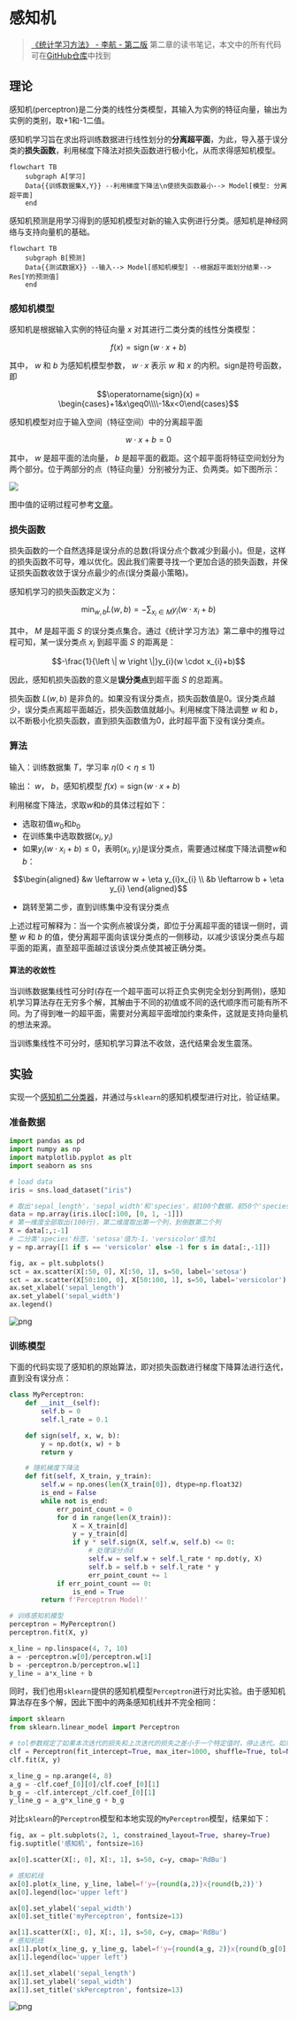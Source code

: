 # 感知机

> [《统计学习方法》 - 李航 - 第二版](https://1drv.ms/b/s!AkcJSyT7tq80f24rxQaaH3HMUWE?e=5vJQNK) 第二章的读书笔记，本文中的所有代码可在[GitHub仓库](https://github.com/LittleBee1024/learning_book/tree/main/docs/booknotes/ml/perceptron/code)中找到

## 理论

感知机(perceptron)是二分类的线性分类模型，其输入为实例的特征向量，输出为实例的类别，取+1和-1二值。

感知机学习旨在求出将训练数据进行线性划分的**分离超平面**，为此，导入基于误分类的**损失函数**，利用梯度下降法对损失函数进行极小化，从而求得感知机模型。

```mermaid
flowchart TB
    subgraph A[学习]
    Data{{训练数据集X,Y}} --利用梯度下降法\n使损失函数最小--> Model[模型: 分离超平面]
    end
```

感知机预测是用学习得到的感知机模型对新的输入实例进行分类。感知机是神经网络与支持向量机的基础。

```mermaid
flowchart TB
    subgraph B[预测]
    Data{{测试数据X}} --输入--> Model[感知机模型] --根据超平面划分结果--> Res[Y的预测值]
    end
```

### 感知机模型

感知机是根据输入实例的特征向量 $x$ 对其进行二类分类的线性分类模型：

$$
f(x)=\operatorname{sign}(w \cdot x+b)
$$

其中， $w$ 和 $b$ 为感知机模型参数， $w \cdot x$ 表示 $w$ 和 $x$ 的内积。sign是符号函数，即

$$\operatorname{sign}(x) = \begin{cases}+1&x\geq0\\\\-1&x<0\end{cases}$$

感知机模型对应于输入空间（特征空间）中的分离超平面

$$w \cdot x+b=0$$

其中， $w$ 是超平面的法向量， $b$ 是超平面的截距。这个超平面将特征空间划分为两个部分。位于两部分的点（特征向量）分别被分为正、负两类。如下图所示：

![](./images/perceptron.png)

图中值的证明过程可参考[文章](https://www.jianshu.com/p/c7eddb3ff248)。

### 损失函数

损失函数的一个自然选择是误分点的总数(将误分点个数减少到最小)。但是，这样的损失函数不可导，难以优化。因此我们需要寻找一个更加合适的损失函数，并保证损失函数收敛于误分点最少的点(误分类最小策略)。

感知机学习的损失函数定义为：

$$\min _{w, b} L(w, b)=-\sum_{x_{i} \in M} y_{i}\left(w \cdot x_{i}+b\right)$$

其中， $M$ 是超平面 $S$ 的误分类点集合。通过《统计学习方法》第二章中的推导过程可知，某一误分类点 $x_{i}$ 到超平面 $S$ 的距离是：

$$-\frac{1}{\left \| w \right \|}y_{i}(w \cdot x_{i}+b)$$

因此，感知机损失函数的意义是**误分类点**到超平面 $S$ 的总距离。

损失函数 $L(w, b)$ 是非负的。如果没有误分类点，损失函数值是0。误分类点越少，误分类点离超平面越近，损失函数值就越小。利用梯度下降法调整 $w$ 和 $b$，以不断极小化损失函数，直到损失函数值为0，此时超平面下没有误分类点。

### 算法

输入：训练数据集 $T$，学习率 $\eta (0 < \eta \leq 1)$

输出： $w$， $b$，感知机模型 $f(x)=\operatorname{sign}(w \cdot x+b)$

利用梯度下降法，求取$w$和$b$的具体过程如下：

* 选取初值$w_{0}$和$b_{0}$
* 在训练集中选取数据$(x_{i},y_{i})$
* 如果$y_{i}(w \cdot x_{i}+b) \leq 0$，表明$(x_{i},y_{i})$是误分类点，需要通过梯度下降法调整$w$和$b$：

$$\begin{aligned}
&w \leftarrow w + \eta y_{i}x_{i}
\\
&b \leftarrow b + \eta y_{i}
\end{aligned}$$

* 跳转至第二步，直到训练集中没有误分类点

上述过程可解释为：当一个实例点被误分类，即位于分离超平面的错误一侧时，调整 $w$ 和 $b$ 的值，使分离超平面向该误分类点的一侧移动，以减少该误分类点与超平面的距离，直至超平面越过该误分类点使其被正确分类。

#### 算法的收敛性

当训练数据集线性可分时(存在一个超平面可以将正负实例完全划分到两侧)，感知机学习算法存在无穷多个解，其解由于不同的初值或不同的迭代顺序而可能有所不同。为了得到唯一的超平面，需要对分离超平面增加约束条件，这就是支持向量机的想法来源。

当训练集线性不可分时，感知机学习算法不收敛，迭代结果会发生震荡。

## 实验

实现一个[感知机二分类器](https://github.com/LittleBee1024/learning_book/tree/main/docs/booknotes/ml/perceptron/code/perceptron.ipynb)，并通过与`sklearn`的感知机模型进行对比，验证结果。

### 准备数据

```python
import pandas as pd
import numpy as np
import matplotlib.pyplot as plt
import seaborn as sns

# load data
iris = sns.load_dataset("iris")

# 取出'sepal_length'，'sepal_width'和'species'，前100个数据，前50个'species'是'setosa'，后50个'species'是'versicolor'
data = np.array(iris.iloc[:100, [0, 1, -1]])
# 第一维度全部取出(100行)，第二维度取出第一个列，到倒数第二个列
X = data[:,:-1]
# 二分类'species'标签，'setosa'值为-1，'versicolor'值为1
y = np.array([1 if s == 'versicolor' else -1 for s in data[:,-1]])

fig, ax = plt.subplots()
sct = ax.scatter(X[:50, 0], X[:50, 1], s=50, label='setosa')
sct = ax.scatter(X[50:100, 0], X[50:100, 1], s=50, label='versicolor')
ax.set_xlabel('sepal_length')
ax.set_ylabel('sepal_width')
ax.legend()
```

![png](images/perceptron_2_1.png)

### 训练模型

下面的代码实现了感知机的原始算法，即对损失函数进行梯度下降算法进行迭代，直到没有误分点：

```python
class MyPerceptron:
    def __init__(self):
        self.b = 0
        self.l_rate = 0.1

    def sign(self, x, w, b):
        y = np.dot(x, w) + b
        return y

    # 随机梯度下降法
    def fit(self, X_train, y_train):
        self.w = np.ones(len(X_train[0]), dtype=np.float32)
        is_end = False
        while not is_end:
            err_point_count = 0
            for d in range(len(X_train)):
                X = X_train[d]
                y = y_train[d]
                if y * self.sign(X, self.w, self.b) <= 0:
                    # 处理误分点d
                    self.w = self.w + self.l_rate * np.dot(y, X)
                    self.b = self.b + self.l_rate * y
                    err_point_count += 1
            if err_point_count == 0:
                is_end = True
        return f'Perceptron Model!'

# 训练感知机模型
perceptron = MyPerceptron()
perceptron.fit(X, y)

x_line = np.linspace(4, 7, 10)
a = -perceptron.w[0]/perceptron.w[1]
b = -perceptron.b/perceptron.w[1]
y_line = a*x_line + b
```

同时，我们也用`sklearn`提供的感知机模型`Perceptron`进行对比实验。由于感知机算法存在多个解，因此下图中的两条感知机线并不完全相同：

```python
import sklearn
from sklearn.linear_model import Perceptron

# tol参数规定了如果本次迭代的损失和上次迭代的损失之差小于一个特定值时，停止迭代。如果设置成None可保证不会出现误差点
clf = Perceptron(fit_intercept=True, max_iter=1000, shuffle=True, tol=None)
clf.fit(X, y)

x_line_g = np.arange(4, 8)
a_g = -clf.coef_[0][0]/clf.coef_[0][1]
b_g = -clf.intercept_/clf.coef_[0][1]
y_line_g = a_g*x_line_g + b_g
```

对比`sklearn`的`Perceptron`模型和本地实现的`MyPerceptron`模型，结果如下：

```python
fig, ax = plt.subplots(2, 1, constrained_layout=True, sharey=True)
fig.suptitle('感知机', fontsize=16)

ax[0].scatter(X[:, 0], X[:, 1], s=50, c=y, cmap='RdBu')

# 感知机线
ax[0].plot(x_line, y_line, label=f'y={round(a,2)}x{round(b,2)}')
ax[0].legend(loc='upper left')

ax[0].set_ylabel('sepal_width')
ax[0].set_title('myPerceptron', fontsize=13)

ax[1].scatter(X[:, 0], X[:, 1], s=50, c=y, cmap='RdBu')
# 感知机线
ax[1].plot(x_line_g, y_line_g, label=f'y={round(a_g, 2)}x{round(b_g[0],2)}')
ax[1].legend(loc='upper left')

ax[1].set_xlabel('sepal_length')
ax[1].set_ylabel('sepal_width')
ax[1].set_title('skPerceptron', fontsize=13)
```

![png](images/perceptron_7_1.png)


